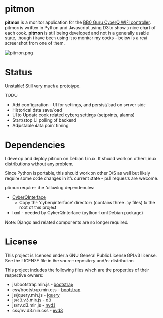 pitmon
======

**pitmon** is a monitor application for the
[BBQ Guru CyberQ WIFI controller](http://www.thebbqguru.com).
pitmon is written in Python and Javascript using D3 to show a nice
chart of each cook. **pitmon** is still being developed and not in a generally
usable state, though I have been using it to monitor my cooks - below is a real
screenshot from one of them.

![pitmon.png](https://raw.githubusercontent.com/scotte/pitmon/master/static/pitmon.png)

Status
======
Unstable! Still very much a prototype.

TODO:
* Add configuration - UI for settings, and persist/load on server side
* Historical data save/load
* UI to Update cook related cyberq settings (setpoints, alarms)
* Start/stop UI polling of backend
* Adjustable data point timing

Dependencies
============

I develop and deploy pitmon on Debian Linux. It should work
on other Linux distributions without any problem.

Since Python is portable, this should work on other O/S as well but likely
require some code changes in it's current state - pull requests are welcome.

pitmon requires the following dependencies:

* [CyberQInterface](https://github.com/thebrilliantidea/CyberQInterface)
    * Copy the 'cyberqinterface' directory (contains three .py files) to the root of this project
* lxml - needed by CyberQInterface (python-lxml Debian package)

Note: Django and related components are no longer required.

License
=======

This project is licensed under a GNU General Public License GPLv3 license.
See the LICENSE file in the source repository and/or distribution.

This project includes the following files which are the properties of their
respective owners:

* js/bootstrap.min.js - [bootstrap](http://getbootstrap.com)
* css/bootstrap.min.css - [bootstrap](http://getbootstrap.com)
* js/jquery.min.js - [jquery](https://jquery.com)
* js/d3.v3.min.js - [d3](http://d3js.org)
* js/nv.d3.min.js - [nvd3](http://nvd3.org)
* css/nv.d3.min.css - [nvd3](http://nvd3.org)
